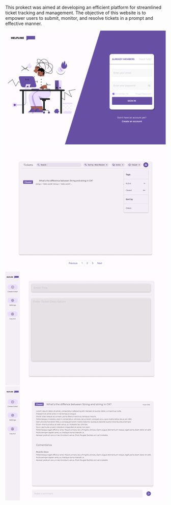 This prokect was aimed at developing an efficient platform for streamlined ticket tracking and management. The objective of this website is to empower users to submit, monitor, and resolve tickets in a prompt and effective manner.

<img src="assets\B7fDmg0.png">



<img src="assets\BYF6LxG.png">



<img src="assets\RbOfGL7.png">


<img src="assets\uEvJGGb.png">